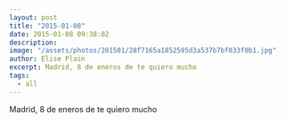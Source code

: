 ```yaml
---
layout: post
title: "2015-01-08"
date: 2015-01-08 09:38:02
description: 
image: "/assets/photos/201501/28f7165a1852595d3a537b7bf033f0b1.jpg"
author: Elise Plain
excerpt: Madrid, 8 de eneros de te quiero mucho
tags: 
  - all
---
```


Madrid, 8 de eneros de te quiero mucho
<p></p>

